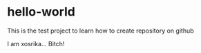 # hello-world
This is the test project to learn how to create repository on github 

I am xosrika... Bitch!
